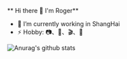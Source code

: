 ** Hi there 👋  I'm Roger**

- 🔭 I’m currently working in ShangHai
- ⚡ Hobby: 📷、🏃、🎬、🎵

![Anurag's github stats](https://github-readme-stats.vercel.app/api?username=RRRoger)
